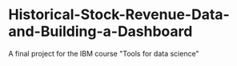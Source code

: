 # Historical-Stock-Revenue-Data-and-Building-a-Dashboard
A final project for the IBM course "Tools for data science"
